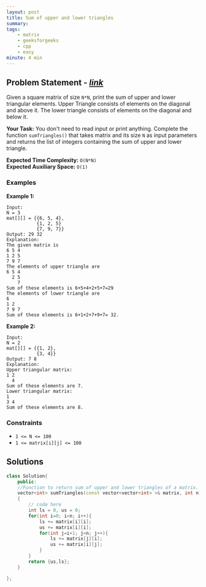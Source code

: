 ```yaml
---
layout: post
title: Sum of upper and lower triangles 
summary:
tags:
    - matrix
    - geeksforgeeks
    - cpp
    - easy
minute: 4 min
---
```


## Problem Statement - [*link*](https://practice.geeksforgeeks.org/problems/sum-of-upper-and-lower-triangles-1587115621/0#)  

Given a square matrix of size `N*N`, print the sum of upper and lower triangular elements. Upper Triangle consists of elements on the diagonal and above it. The lower triangle consists of elements on the diagonal and below it. 

**Your Task:** 
You don't need to read input or print anything. Complete the function `sumTriangles()` that takes matrix and its size `N` as input parameters and returns the list of integers containing the sum of upper and lower triangle.

**Expected Time Complexity:** `O(N*N)`  
**Expected Auxiliary Space:** `O(1)` 

### Examples

**Example 1:**   
```
Input:
N = 3 
mat[][] = {{6, 5, 4},
           {1, 2, 5}
           {7, 9, 7}}
Output: 29 32
Explanation:
The given matrix is
6 5 4
1 2 5
7 9 7
The elements of upper triangle are
6 5 4
  2 5
    7
Sum of these elements is 6+5+4+2+5+7=29
The elements of lower triangle are
6
1 2
7 9 7
Sum of these elements is 6+1+2+7+9+7= 32.
```

**Example 2:**   
```
Input:
N = 2
mat[][] = {{1, 2},
           {3, 4}}
Output: 7 8
Explanation:
Upper triangular matrix:
1 2
  4
Sum of these elements are 7.
Lower triangular matrix:
1
3 4
Sum of these elements are 8.
```

### Constraints

+ `1 <= N <= 100`
+ `1 <= matrix[i][j] <= 100`

## Solutions

```cpp
class Solution{
    public:
    //Function to return sum of upper and lower triangles of a matrix.
    vector<int> sumTriangles(const vector<vector<int> >& matrix, int n)
    {
        // code here
        int ls = 0, us = 0;
        for(int i=0; i<n; i++){
            ls += matrix[i][i];
            us += matrix[i][i];
            for(int j=i+1; j<n; j++){
                ls += matrix[j][i];
                us += matrix[i][j];
            }
        }
        return {us,ls};
    }

};
```

